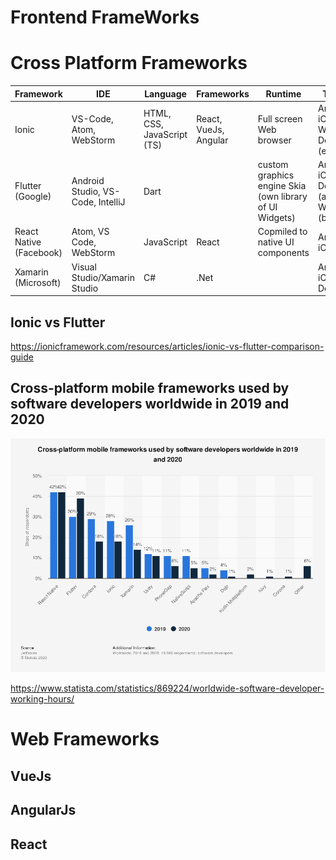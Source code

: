 # Frontend FrameWorks

# Cross Platform Frameworks

| Framework               | IDE                               | Language                   | Frameworks            | Runtime                                                 | Targets                                       | Launched | Pros       | Cons |
|-------------------------|-----------------------------------|----------------------------|-----------------------|---------------------------------------------------------|-----------------------------------------------|----------|------------|------|
| Ionic                   | VS-Code, Atom, WebStorm           | HTML, CSS, JavaScript (TS) | React, VueJs, Angular | Full screen Web browser                                 | Android, iOS, Web/PWA Desktop (electron)      | 2013     |            |      |
| Flutter (Google)        | Android Studio, VS-Code, IntelliJ | Dart                       |                       | custom graphics engine Skia (own library of UI Widgets) | Android, iOS, Desktop (alpha), Web app (beta) | 2017     | Perormance | New  |
| React Native (Facebook) | Atom, VS Code, WebStorm           | JavaScript                 | React                 | Copmiled to native UI components                        | Android, iOS, Web                             | 2015     |            |      |
| Xamarin (Microsoft)     | Visual Studio/Xamarin Studio      | C#                         | .Net                  |                                                         | Android, iOS, Desktop                         |          |            |      |

## Ionic vs Flutter

https://ionicframework.com/resources/articles/ionic-vs-flutter-comparison-guide 

##  Cross-platform mobile frameworks used by software developers worldwide in 2019 and 2020 

![Cross-platform mobile frameworks used by software developers worldwide in 2019 and 2020](./Graphics/statistic_id869224_cross-platform-mobile-frameworks-used-by-developers-worldwide-2019-and-2020.png)

https://www.statista.com/statistics/869224/worldwide-software-developer-working-hours/

# Web Frameworks

## VueJs
## AngularJs
## React
